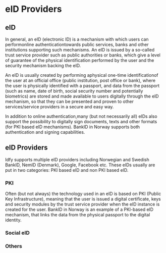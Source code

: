 # eID Providers

## eID

In general, an eID \(electronic ID\) is a mechanism with which users can performonline authenticationtowards public services, banks and other institutions supporting such mechanisms. An eID is issued by a so-called trust service provider such as public authorities or banks, which give a level of guarantee of the physical identification performed by the user and the security mechanism backing the eID.

An eID is usually created by performing aphysical one-time identificationof the user at an official office \(public institution, post office or bank\), where the user is physically identified with a passport, and data from the passport \(such as name, date of birth, social security number and potentially biometrics\) are stored and made available to users digitally through the eID mechanism, so that they can be presented and proven to other services/service providers in a secure and easy way.

In addition to online authentication,many \(but not necessarily all\) eIDs also support the possibility to digitally sign documents, texts and other formats \(for PKI based eID mechanisms\). BankID in Norway supports both authentication and signing capabilities.

## eID Providers

Idfy supports multiple eID providers including Norwegian and Swedish BankID, NemID \(Denmark\), Google, Facebook etc. These eIDs usually are put in two categories: PKI based eID and non PKI based eID.

### PKI

Often \(but not always\) the technology used in an eID is based on PKI \(Public Key Infrastructure\), meaning that the user is issued a digital certificate, keys and security modules by the trust service provider when the eID instance is created for the user. BankID in Norway is an example of a PKI-based eID mechanism, that links the data from the physical passport to the digital identity.

### Social eID

### Others

